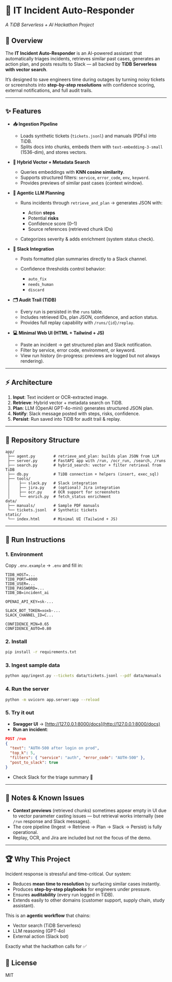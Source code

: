 # 🚨 IT Incident Auto-Responder

*A TiDB Serverless + AI Hackathon Project*

## 📌 Overview

The **IT Incident Auto-Responder** is an AI-powered assistant that automatically triages incidents, retrieves similar past cases, generates an action plan, and posts results to Slack — all backed by **TiDB Serverless with vector search**.

It’s designed to save engineers time during outages by turning noisy tickets or screenshots into **step-by-step resolutions** with confidence scoring, external notifications, and full audit trails.

---

## ✨ Features

* **📥 Ingestion Pipeline**

  * Loads synthetic tickets (`tickets.jsonl`) and manuals (PDFs) into TiDB.
  * Splits docs into chunks, embeds them with `text-embedding-3-small` (1536-dim), and stores vectors.

* **🔎 Hybrid Vector + Metadata Search**

  * Queries embeddings with **KNN cosine similarity**.
  * Supports structured filters: `service`, `error_code`, `env`, `keyword`.
  * Provides previews of similar past cases (context window).

* **🧠 Agentic LLM Planning**

  * Runs incidents through `retrieve_and_plan` → generates JSON with:

    * Action **steps**
    * Potential **risks**
    * Confidence score (0–1)
    * Source references (retrieved chunk IDs)
  * Categorizes severity & adds enrichment (system status check).

* **📲 Slack Integration**

  * Posts formatted plan summaries directly to a Slack channel.
  * Confidence thresholds control behavior:

    * `auto_fix`
    * `needs_human`
    * `discard`

* **🗂 Audit Trail (TiDB)**

  * Every run is persisted in the `runs` table.
  * Includes retrieved IDs, plan JSON, confidence, and action status.
  * Provides full replay capability with `/runs/{id}/replay`.

* **💻 Minimal Web UI (HTML + Tailwind + JS)**

  * Paste an incident → get structured plan and Slack notification.
  * Filter by service, error code, environment, or keyword.
  * View run history (in-progress: previews are logged but not always rendering).

---

## ⚡ Architecture

1. **Input**: Text incident or OCR-extracted image.
2. **Retrieve**: Hybrid vector + metadata search on TiDB.
3. **Plan**: LLM (OpenAI GPT-4o-mini) generates structured JSON plan.
4. **Notify**: Slack message posted with steps, risks, confidence.
5. **Persist**: Run saved into TiDB for audit trail & replay.

---

## 📂 Repository Structure

```
app/
 ├── agent.py        # retrieve_and_plan: builds plan JSON from LLM
 ├── server.py       # FastAPI app with /run, /ocr_run, /search, /runs
 ├── search.py       # hybrid_search: vector + filter retrieval from TiDB
 ├── db.py           # TiDB connection + helpers (insert, exec_sql)
 ├── tools/
 │    ├── slack.py   # Slack integration
 │    ├── jira.py    # (optional) Jira integration
 │    ├── ocr.py     # OCR support for screenshots
 │    └── enrich.py  # fetch_status enrichment
data/
 ├── manuals/        # Sample PDF manuals
 └── tickets.jsonl   # Synthetic tickets
static/
 └── index.html      # Minimal UI (Tailwind + JS)
```

---

## 🚀 Run Instructions

### 1. Environment

Copy `.env.example` → `.env` and fill in:

```
TIDB_HOST=...
TIDB_PORT=4000
TIDB_USER=...
TIDB_PASSWORD=...
TIDB_DB=incident_ai

OPENAI_API_KEY=sk-...

SLACK_BOT_TOKEN=xoxb-...
SLACK_CHANNEL_ID=C...

CONFIDENCE_MIN=0.65
CONFIDENCE_AUTO=0.80
```

### 2. Install

```bash
pip install -r requirements.txt
```

### 3. Ingest sample data

```bash
python app/ingest.py --tickets data/tickets.jsonl --pdf data/manuals
```

### 4. Run the server

```bash
python -m uvicorn app.server:app --reload
```

### 5. Try it out

* **Swagger UI** → [http://127.0.0.1:8000/docs](http://127.0.0.1:8000/docs)
* **Run an incident**:

```json
POST /run
{
  "text": "AUTH-500 after login on prod",
  "top_k": 5,
  "filters": { "service": "auth", "error_code": "AUTH-500" },
  "post_to_slack": true
}
```

* Check Slack for the triage summary 🚀

---


## 📌 Notes & Known Issues

* **Context previews** (retrieved chunks) sometimes appear empty in UI due to vector parameter casting issues — but retrieval works internally (see `/run` response and Slack messages).
* The core pipeline (Ingest → Retrieve → Plan → Slack → Persist) is fully operational.
* Replay, OCR, and Jira are included but not the focus of the demo.

---

## 🏆 Why This Project

Incident response is stressful and time-critical. Our system:

* Reduces **mean time to resolution** by surfacing similar cases instantly.
* Produces **step-by-step playbooks** for engineers under pressure.
* Ensures **auditability** (every run logged in TiDB).
* Extends easily to other domains (customer support, supply chain, study assistant).

This is an **agentic workflow** that chains:

* Vector search (TiDB Serverless)
* LLM reasoning (GPT-4o)
* External action (Slack bot)

Exactly what the hackathon calls for ✅


## 📜 License

MIT
